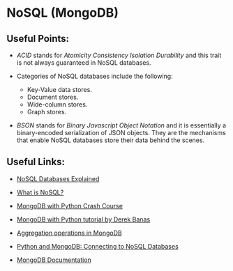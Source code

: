 # NoSQL (MongoDB)

## Useful Points:

- _ACID_ stands for _Atomicity Consistency Isolation Durability_ and this trait is not always guaranteed in NoSQL databases.

- Categories of NoSQL databases include the following:
	- Key-Value data stores.
	- Document stores.
	- Wide-column stores.
	- Graph stores.

- _BSON_ stands for _Binary Javascript Object Notation_ and it is essentially a binary-encoded serialization of JSON objects. They are the mechanisms that enable NoSQL databases store their data behind the scenes. 

## Useful Links:

- [NoSQL Databases Explained](https://riak.com/resources/nosql-databases/)

- [What is NoSQL?](https://www.youtube.com/watch?v=qUV2j3XBRHc)

- [MongoDB with Python Crash Course](https://www.youtube.com/watch?v=E-1xI85Zog8)

- [MongoDB with Python tutorial by Derek Banas](https://www.youtube.com/watch?v=CB9G5Dvv-EE)

- [Aggregation operations in MongoDB](https://www.mongodb.com/docs/manual/aggregation/)

- [Python and MongoDB: Connecting to NoSQL Databases](https://realpython.com/introduction-to-mongodb-and-python/)

- [MongoDB Documentation](https://www.mongodb.com/docs/manual/reference/method/)
